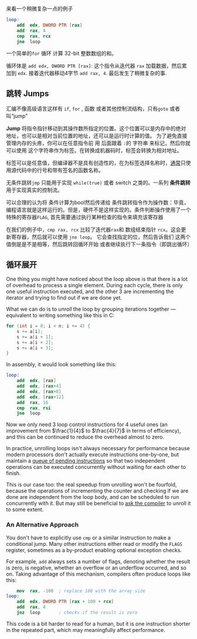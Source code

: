 
来看一个稍微复杂一点的例子

```nasm
loop:
    add  edx, DWORD PTR [rax]
    add  rax, 4
    cmp  rax, rcx
    jne  loop
```

一个简单的`for` 循环 计算 32-bit 整数数组的和。

循环体是 `add edx, DWORD PTR [rax]`: 这个指令从迭代器 `rax` 加载数据，然后累加到 `edx`. 接着迭代器移动4字节 `add rax, 4`. 最后发生了稍微复杂的事.

## 跳转 Jumps


汇编不像高级语言这样有 `if`, `for` , 函数 或者其他控制流结构，只有`goto` 或者叫“jump”

**Jump** 将指令指针移动到其操作数所指定的位置。这个位置可以是内存中的绝对地址，也可以是相对当前位置的地址，还可以是运行时计算的值。
为了避免直接管理内存的头疼，你可以在任意指令前 用 后面跟着 `:`的 字符串  来标记，然后你就可以使用 这个字符串作为标签。在转换成机器码时，标签会转换为相对地址。

标签可以是任意值，但编译器不是具有创造性的，在为标签选择名称时，[通常](https://godbolt.org/z/T45x8GKa5)只使用源代码中的行号和带有签名的函数名称。

无条件跳转`jmp` 只能用于实现 `while(true)` 或者 switch 之类的。一系列 **条件跳转** 用于实现真实的控制流。

可以合理的认为将 条件计算为bool然后传递给 条件跳转指令作为操作数：毕竟，编程语言就是这样运行的。但是，硬件不是这样实现的。条件判断操作使用了一个特殊的寄存器`FLAG`, 首先需要通过执行某种检查的指令来填充该寄存器

在我们的例子中，`cmp rax, rcx` 比较了迭代器`rax`和 数组结束指针 `rcx`。这会更新寄存器，然后就可以使用 `jne loop`。 它会查找指定的位，然后告诉我们 这两个值倒是是不是相等，然后跳转回循环开始 或者继续执行下一条指令（即跳出循环）


## 循环展开

One thing you might have noticed about the loop above is that there is a lot of overhead to process a single element. During each cycle, there is only one useful instruction executed, and the other 3 are incrementing the iterator and trying to find out if we are done yet.

What we can do is to *unroll* the loop by grouping iterations together — equivalent to writing something like this in C:

```c++
for (int i = 0; i < n; i += 4) {
    s += a[i];
    s += a[i + 1];
    s += a[i + 2];
    s += a[i + 3];
}
```

In assembly, it would look something like this:

```nasm
loop:
    add  edx, [rax]
    add  edx, [rax+4]
    add  edx, [rax+8]
    add  edx, [rax+12]
    add  rax, 16
    cmp  rax, rsi
    jne  loop
```

Now we only need 3 loop control instructions for 4 useful ones (an improvement from $\frac{1}{4}$ to $\frac{4}{7}$ in terms of efficiency), and this can be continued to reduce the overhead almost to zero.

In practice, unrolling loops isn't always necessary for performance because modern processors don't actually execute instructions one-by-one, but maintain a [queue of pending instructions](/hpc/pipelining) so that two independent operations can be executed concurrently without waiting for each other to finish.

This is our case too: the real speedup from unrolling won't be fourfold, because the operations of incrementing the counter and checking if we are done are independent from the loop body, and can be scheduled to run concurrently with it. But may still be beneficial to [ask the compiler](/hpc/compilation/situational) to unroll it to some extent.

### An Alternative Approach

You don't have to explicitly use `cmp` or a similar instruction to make a conditional jump. Many other instructions either read or modify the `FLAGS` register, sometimes as a by-product enabling optional exception checks.

For example, `add` always sets a number of flags, denoting whether the result is zero, is negative, whether an overflow or an underflow occurred, and so on. Taking advantage of this mechanism, compilers often produce loops like this:

```nasm
    mov  rax, -100  ; replace 100 with the array size
loop:
    add  edx, DWORD PTR [rax + 100 + rcx]
    add  rax, 4
    jnz  loop       ; checks if the result is zero
```

This code is a bit harder to read for a human, but it is one instruction shorter in the repeated part, which may meaningfully affect performance.

<!--

### A More Complex Example

Let's do a more complicated example.

```c++
int collatz(int n) {
    int cnt = 0;
    while (n != 1) {
        cnt++;
        if (n & 2 == 1)
            n = 3 * n + 1;
        else
            n = n / 2;
    }
    return cnt;
}
```

It is a notoriously difficult math problem that seems ridiculously simple.

Make use of [lea instruction](../assembly).

E.g., if you want to make a computational experiment [Collatz conjecture](https://en.wikipedia.org/wiki/Collatz_conjecture), you may use `lea rax, [rax + rax * 2 + 1]`, and then try to `sar` it.

Another way is to check add.

Eliminating branching. Or at least making it easier for the compiler to predict which instructions are going to be executed next.

tzcnt

cmov

Need to somehow link it to branchless programming and layout article. We now have 3 places introducing the concept.

Many other operations set something in the `FLAGS` register. For example, add often. It is useful to, and then decrement or increment it to save on instruction. Like a while loop:

```
while (n--) {
    // ...
}
```

There is an important "conditional move" operation.

-->
